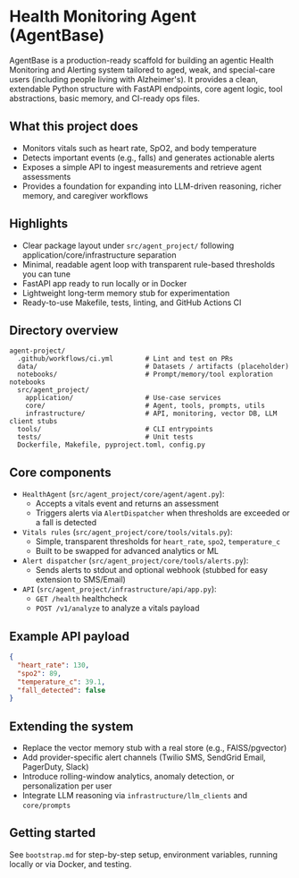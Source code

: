 # Health Monitoring Agent (AgentBase)

AgentBase is a production-ready scaffold for building an agentic Health Monitoring and Alerting system tailored to aged, weak, and special-care users (including people living with Alzheimer's). It provides a clean, extendable Python structure with FastAPI endpoints, core agent logic, tool abstractions, basic memory, and CI-ready ops files.

## What this project does
- Monitors vitals such as heart rate, SpO2, and body temperature
- Detects important events (e.g., falls) and generates actionable alerts
- Exposes a simple API to ingest measurements and retrieve agent assessments
- Provides a foundation for expanding into LLM-driven reasoning, richer memory, and caregiver workflows

## Highlights
- Clear package layout under `src/agent_project/` following application/core/infrastructure separation
- Minimal, readable agent loop with transparent rule-based thresholds you can tune
- FastAPI app ready to run locally or in Docker
- Lightweight long-term memory stub for experimentation
- Ready-to-use Makefile, tests, linting, and GitHub Actions CI

## Directory overview
```
agent-project/
  .github/workflows/ci.yml        # Lint and test on PRs
  data/                           # Datasets / artifacts (placeholder)
  notebooks/                      # Prompt/memory/tool exploration notebooks
  src/agent_project/
    application/                  # Use-case services
    core/                         # Agent, tools, prompts, utils
    infrastructure/               # API, monitoring, vector DB, LLM client stubs
  tools/                          # CLI entrypoints
  tests/                          # Unit tests
  Dockerfile, Makefile, pyproject.toml, config.py
```

## Core components
- `HealthAgent` (`src/agent_project/core/agent/agent.py`):
  - Accepts a vitals event and returns an assessment
  - Triggers alerts via `AlertDispatcher` when thresholds are exceeded or a fall is detected
- `Vitals rules` (`src/agent_project/core/tools/vitals.py`):
  - Simple, transparent thresholds for `heart_rate`, `spo2`, `temperature_c`
  - Built to be swapped for advanced analytics or ML
- `Alert dispatcher` (`src/agent_project/core/tools/alerts.py`):
  - Sends alerts to stdout and optional webhook (stubbed for easy extension to SMS/Email)
- `API` (`src/agent_project/infrastructure/api/app.py`):
  - `GET /health` healthcheck
  - `POST /v1/analyze` to analyze a vitals payload

## Example API payload
```json
{
  "heart_rate": 130,
  "spo2": 89,
  "temperature_c": 39.1,
  "fall_detected": false
}
```

## Extending the system
- Replace the vector memory stub with a real store (e.g., FAISS/pgvector)
- Add provider-specific alert channels (Twilio SMS, SendGrid Email, PagerDuty, Slack)
- Introduce rolling-window analytics, anomaly detection, or personalization per user
- Integrate LLM reasoning via `infrastructure/llm_clients` and `core/prompts`

## Getting started
See `bootstrap.md` for step-by-step setup, environment variables, running locally or via Docker, and testing.

